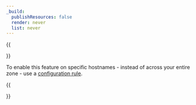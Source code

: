 ```yaml
---
_build:
  publishResources: false
  render: never
  list: never
---
```


{{<Aside type="note">}}

To enable this feature on specific hostnames - instead of across your entire zone - use a [configuration rule](/rules/configuration-rules/).

{{</Aside>}}